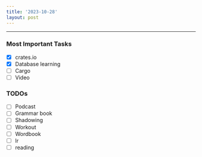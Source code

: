 ```yaml
---
title: '2023-10-28'
layout: post
---
```


---

### Most Important Tasks

- [x] crates.io
- [x] Database learning
- [ ] Cargo
- [ ] Video

### TODOs

- [ ] Podcast
- [ ] Grammar book
- [ ] Shadowing
- [ ] Workout
- [ ] Wordbook
- [ ] lr
- [ ] reading
